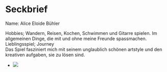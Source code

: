 # Seckbrief
Name: Alice Eloide Bühler

Hobbies; Wandern, Reisen, Kochen, Schwimmen und Gitarre spielen. Im allgemeinen Dinge, die mit und ohne meine Freunde spassmachen.
Lieblingsspiel; Journey  
Das Spiel fasziniert mich mit seinem unglaublich schönen artstyle und den kreativen aufgaben, sie zu lösen sind.  
+ ![](https://i.pinimg.com/originals/0c/3b/f4/0c3bf4488586d56908f30f473da63008.jpg)
